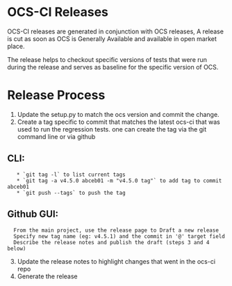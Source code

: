 # OCS-CI Releases

OCS-CI releases are generated in conjunction with OCS releases, A release is cut
as soon as OCS is Generally Available and available in open market place.

The release helps to checkout specific versions of tests that were run during
the release and serves as baseline for the specific version of OCS.

# Release Process
1. Update the setup.py to match the ocs version and commit the change.
2. Create a tag specific to commit that matches the latest ocs-ci that was used to run
the regression tests. one can create the tag via the git command line or via github
## CLI:
       * `git tag -l` to list current tags
       * `git tag -a v4.5.0 abceb01 -m "v4.5.0 tag"` to add tag to commit abceb01
       * `git push --tags` to push the tag
## Github GUI:
      From the main project, use the release page to Draft a new release
      Specify new tag name (eg: v4.5.1) and the commit in '@' target field
      Describe the release notes and publish the draft (steps 3 and 4 below)

3. Update the release notes to highlight changes that went in the ocs-ci repo
4. Generate the release